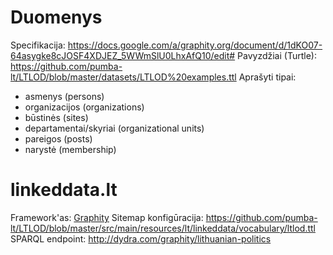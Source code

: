 Duomenys
========

Specifikacija: https://docs.google.com/a/graphity.org/document/d/1dKO07-64asygke8cJOSF4XDJEZ_5WWmSlU0LhxAfQ10/edit#
Pavyzdžiai (Turtle): https://github.com/pumba-lt/LTLOD/blob/master/datasets/LTLOD%20examples.ttl
Aprašyti tipai:
* asmenys (persons)
* organizacijos (organizations)
* būstinės (sites)
* departamentai/skyriai (organizational units)
* pareigos (posts)
* narystė (membership)

linkeddata.lt
=============

Framework'as: [Graphity](http://graphity.org)
Sitemap konfigūracija: https://github.com/pumba-lt/LTLOD/blob/master/src/main/resources/lt/linkeddata/vocabulary/ltlod.ttl
SPARQL endpoint: http://dydra.com/graphity/lithuanian-politics